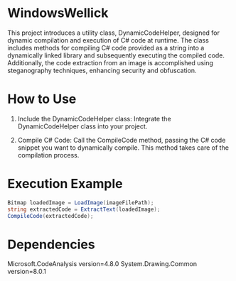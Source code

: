 # WindowsWellick
This project introduces a utility class, DynamicCodeHelper, designed for dynamic compilation and execution of C# code at runtime. 
The class includes methods for compiling C# code provided as a string into a dynamically linked library and subsequently executing the compiled code. 
Additionally, the code extraction from an image is accomplished using steganography techniques, enhancing security and obfuscation.

# How to Use
1. Include the DynamicCodeHelper class: Integrate the DynamicCodeHelper class into your project.

2. Compile C# Code: Call the CompileCode method, passing the C# code snippet you want to dynamically compile. This method takes care of the compilation process.

# Execution Example
```cs
Bitmap loadedImage = LoadImage(imageFilePath);
string extractedCode = ExtractText(loadedImage);
CompileCode(extractedCode);
```
# Dependencies
Microsoft.CodeAnalysis version=4.8.0
System.Drawing.Common version=8.0.1

